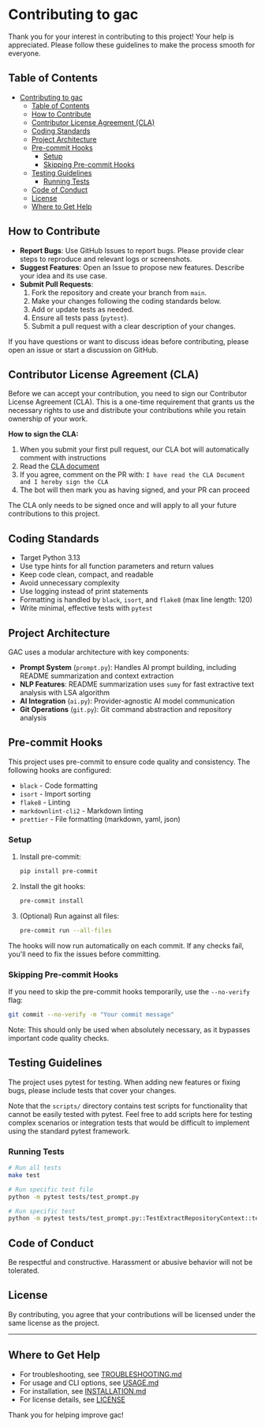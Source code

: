 <!-- markdownlint-disable MD013 MD024 -->

# Contributing to gac

Thank you for your interest in contributing to this project! Your help is appreciated. Please follow these guidelines to
make the process smooth for everyone.

## Table of Contents

- [Contributing to gac](#contributing-to-gac)
  - [Table of Contents](#table-of-contents)
  - [How to Contribute](#how-to-contribute)
  - [Contributor License Agreement (CLA)](#contributor-license-agreement-cla)
  - [Coding Standards](#coding-standards)
  - [Project Architecture](#project-architecture)
  - [Pre-commit Hooks](#pre-commit-hooks)
    - [Setup](#setup)
    - [Skipping Pre-commit Hooks](#skipping-pre-commit-hooks)
  - [Testing Guidelines](#testing-guidelines)
    - [Running Tests](#running-tests)
  - [Code of Conduct](#code-of-conduct)
  - [License](#license)
  - [Where to Get Help](#where-to-get-help)

## How to Contribute

- **Report Bugs**: Use GitHub Issues to report bugs. Please provide clear steps to reproduce and relevant logs or
  screenshots.
- **Suggest Features**: Open an Issue to propose new features. Describe your idea and its use case.
- **Submit Pull Requests**:
  1. Fork the repository and create your branch from `main`.
  2. Make your changes following the coding standards below.
  3. Add or update tests as needed.
  4. Ensure all tests pass (`pytest`).
  5. Submit a pull request with a clear description of your changes.

If you have questions or want to discuss ideas before contributing, please open an issue or start a discussion on
GitHub.

## Contributor License Agreement (CLA)

Before we can accept your contribution, you need to sign our Contributor License Agreement (CLA). This is a one-time
requirement that grants us the necessary rights to use and distribute your contributions while you retain ownership of
your work.

**How to sign the CLA:**

1. When you submit your first pull request, our CLA bot will automatically comment with instructions
2. Read the [CLA document](https://gist.github.com/cellwebb/1542fa5c0f6c59be6d1cb64ae985732e)
3. If you agree, comment on the PR with: `I have read the CLA Document and I hereby sign the CLA`
4. The bot will then mark you as having signed, and your PR can proceed

The CLA only needs to be signed once and will apply to all your future contributions to this project.

## Coding Standards

- Target Python 3.13
- Use type hints for all function parameters and return values
- Keep code clean, compact, and readable
- Avoid unnecessary complexity
- Use logging instead of print statements
- Formatting is handled by `black`, `isort`, and `flake8` (max line length: 120)
- Write minimal, effective tests with `pytest`

## Project Architecture

GAC uses a modular architecture with key components:

- **Prompt System** (`prompt.py`): Handles AI prompt building, including README summarization and context extraction
- **NLP Features**: README summarization uses `sumy` for fast extractive text analysis with LSA algorithm
- **AI Integration** (`ai.py`): Provider-agnostic AI model communication
- **Git Operations** (`git.py`): Git command abstraction and repository analysis

## Pre-commit Hooks

This project uses pre-commit to ensure code quality and consistency. The following hooks are configured:

- `black` - Code formatting
- `isort` - Import sorting
- `flake8` - Linting
- `markdownlint-cli2` - Markdown linting
- `prettier` - File formatting (markdown, yaml, json)

### Setup

1. Install pre-commit:

   ```sh
   pip install pre-commit
   ```

2. Install the git hooks:

   ```sh
   pre-commit install
   ```

3. (Optional) Run against all files:

   ```sh
   pre-commit run --all-files
   ```

The hooks will now run automatically on each commit. If any checks fail, you'll need to fix the issues before committing.

### Skipping Pre-commit Hooks

If you need to skip the pre-commit hooks temporarily, use the `--no-verify` flag:

```sh
git commit --no-verify -m "Your commit message"
```

Note: This should only be used when absolutely necessary, as it bypasses important code quality checks.

## Testing Guidelines

The project uses pytest for testing. When adding new features or fixing bugs, please include tests that cover your
changes.

Note that the `scripts/` directory contains test scripts for functionality that cannot be easily tested with pytest.
Feel free to add scripts here for testing complex scenarios or integration tests that would be difficult to implement
using the standard pytest framework.

### Running Tests

```sh
# Run all tests
make test

# Run specific test file
python -m pytest tests/test_prompt.py

# Run specific test
python -m pytest tests/test_prompt.py::TestExtractRepositoryContext::test_extract_repository_context_with_docstring
```

## Code of Conduct

Be respectful and constructive. Harassment or abusive behavior will not be tolerated.

## License

By contributing, you agree that your contributions will be licensed under the same license as the project.

---

## Where to Get Help

- For troubleshooting, see [TROUBLESHOOTING.md](TROUBLESHOOTING.md)
- For usage and CLI options, see [USAGE.md](USAGE.md)
- For installation, see [INSTALLATION.md](INSTALLATION.md)
- For license details, see [LICENSE](LICENSE)

Thank you for helping improve gac!
